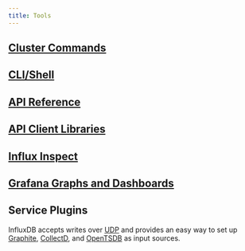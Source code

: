```yaml
---
title: Tools
---
```


## [Cluster Commands](/enterprise/v1.1/features/cluster-commands/)
## [CLI/Shell](/influxdb/v1.1/tools/shell/)
## [API Reference](/influxdb/v1.1/tools/api/)
## [API Client Libraries](/influxdb/v1.1/tools/api_client_libraries/)
## [Influx Inspect](/influxdb/v1.1/tools/influx_inspect/)
## [Grafana Graphs and Dashboards](http://docs.grafana.org/datasources/influxdb/)
## Service Plugins

InfluxDB accepts writes over
[UDP](https://github.com/influxdata/influxdb/blob/master/services/udp/README.md)
and provides an easy way to set up
[Graphite](https://github.com/influxdata/influxdb/blob/master/services/graphite/README.md),
[CollectD](https://github.com/influxdata/influxdb/blob/master/services/collectd/README.md),
and [OpenTSDB](https://github.com/influxdb/influxdb/blob/master/services/opentsdb/README.md) as input sources.



